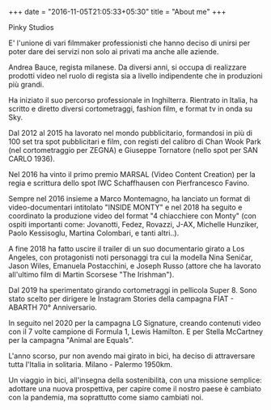 +++
date = "2016-11-05T21:05:33+05:30"
title = "About me"
+++

Pinky Studios

E' l'unione di vari filmmaker professionisti che hanno deciso di unirsi per
poter dare dei servizi non solo ai privati ma anche alle aziende.

Andrea Bauce, regista milanese.
Da diversi anni, si occupa di realizzare prodotti video nel ruolo di
regista sia a livello indipendente che in produzioni più grandi.

Ha iniziato il suo percorso professionale in Inghilterra.
Rientrato in Italia, ha scritto e diretto diversi cortometraggi, fashion
film, e format tv in onda su Sky.

Dal 2012 al 2015 ha lavorato nel mondo pubblicitario, formandosi in più di
100 set tra spot pubblicitari e film, con registi del calibro di Chan Wook
Park (nel cortometraggio per ZEGNA) e Giuseppe Tornatore (nello spot per
SAN CARLO 1936).

Nel 2016 ha vinto il primo premio MARSAL (Video Content Creation) per la
regia e scrittura dello spot IWC Schaffhausen con Pierfrancesco Favino.

Sempre nel 2016 insieme a Marco Montemagno, ha lanciato un format di
video-documentari intitolato "INSIDE MONTY" e nel 2018 ha seguito e
coordinato la produzione video del format "4 chiacchiere con Monty" (con
ospiti importanti come: Jovanotti, Fedez, Rovazzi, J-AX, Michelle Hunziker,
Paolo Kessisoglu, Martina Colombari, e tanti altri..).

A fine 2018 ha fatto uscire il trailer di un suo documentario girato a Los
Angeles, con protagonisti noti personaggi tra cui la modella Nina Seničar,
Jason Wiles, Emanuela Postacchini, e Joseph Russo (attore che ha lavorato
all'ultimo film di Martin Scorsese "The Irishman").

Dal 2019 ha sperimentato girando cortometraggi in pellicola Super 8.
Sono stato scelto per dirigere le Instagram Stories della campagna FIAT -
ABARTH 70° Anniversario.

In seguito nel 2020 per la campagna LG Signature, creando contenuti video
con il 7 volte campione di Formula 1, Lewis Hamilton.
E per Stella McCartney per la campagna "Animal are Equals".

L'anno scorso, pur non avendo mai girato in bici, ha deciso di attraversare
tutta l'Italia in solitaria.
Milano - Palermo 1950km.

Un viaggio in bici, all'insegna della sostenibilità, con una missione
semplice: adottare una nuova prospettiva, per capire come il nostro paese è
cambiato con la pandemia, ma soprattutto come siamo cambiati noi.

[1]: /img/about.jpg
